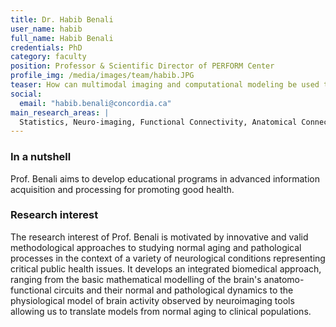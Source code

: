 ```yaml
---
title: Dr. Habib Benali
user_name: habib
full_name: Habib Benali
credentials: PhD
category: faculty
position: Professor & Scientific Director of PERFORM Center
profile_img: /media/images/team/habib.JPG
teaser: How can multimodal imaging and computational modeling be used to better understand which factors promote a healthy lifestyle?
social:
  email: "habib.benali@concordia.ca"
main_research_areas: |
  Statistics, Neuro-imaging, Functional Connectivity, Anatomical Connectivity, ...
---
```


### In a nutshell

Prof. Benali aims to develop educational programs in advanced information acquisition and processing for promoting good health.

### Research interest

The research interest of Prof. Benali is motivated by innovative and valid methodological approaches to studying normal aging and pathological processes in the context of a variety of neurological conditions representing critical public health issues. It develops an integrated biomedical approach, ranging from the basic mathematical modelling of the brain's anatomo-functional circuits and their normal and pathological dynamics to the physiological model of brain activity observed by neuroimaging tools allowing us to translate models from normal aging to clinical populations.
